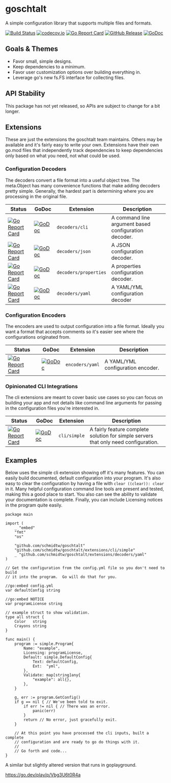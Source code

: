 <!--
SPDX-FileCopyrightText: 2022 Weston Schmidt <weston_schmidt@alumni.purdue.edu>
SPDX-License-Identifier: Apache-2.0
-->
# goschtalt
A simple configuration library that supports multiple files and formats.

[![Build Status](https://github.com/schmidtw/goschtalt/actions/workflows/ci.yml/badge.svg)](https://github.com/schmidtw/goschtalt/actions/workflows/ci.yml)
[![codecov.io](http://codecov.io/github/schmidtw/goschtalt/coverage.svg?branch=main)](http://codecov.io/github/schmidtw/goschtalt?branch=main)
[![Go Report Card](https://goreportcard.com/badge/github.com/schmidtw/goschtalt)](https://goreportcard.com/report/github.com/schmidtw/goschtalt)
[![GitHub Release](https://img.shields.io/github/release/schmidtw/goschtalt.svg)](CHANGELOG.md)
[![GoDoc](https://pkg.go.dev/badge/github.com/schmidtw/goschtalt)](https://pkg.go.dev/github.com/schmidtw/goschtalt)

## Goals & Themes

* Favor small, simple designs.
* Keep dependencies to a minimum.
* Favor user customization options over building everything in.
* Leverage go's new fs.FS interface for collecting files.

## API Stability

This package has not yet released, so APIs are subject to change for a bit longer.

## Extensions

These are just the extensions the goschtalt team maintains.  Others may be available
and it's fairly easy to write your own.  Extensions have their own go.mod files
that independently track dependencies to keep dependencies only based on what
you need, not what could be used.

### Configuration Decoders

The decoders convert a file format into a useful object tree.  The meta.Object has
many convenience functions that make adding decoders pretty simple.  Generally,
the hardest part is determining where you are processing in the original file.

| Status | GoDoc | Extension | Description |
|--------|-------|-----------|-------------|
| [![Go Report Card](https://goreportcard.com/badge/github.com/schmidtw/goschtalt/extensions/decoders/cli)](https://goreportcard.com/report/github.com/schmidtw/goschtalt/extensions/decoders/cli) | [![GoDoc](https://pkg.go.dev/badge/github.com/schmidtw/goschtalt/extensions/decoders/cli)](https://pkg.go.dev/github.com/schmidtw/goschtalt/extensions/decoders/cli) | `decoders/cli` | A command line argument based configuration decoder. |
| [![Go Report Card](https://goreportcard.com/badge/github.com/schmidtw/goschtalt/extensions/decoders/json)](https://goreportcard.com/report/github.com/schmidtw/goschtalt/extensions/decoders/json) | [![GoDoc](https://pkg.go.dev/badge/github.com/schmidtw/goschtalt/extensions/decoders/json)](https://pkg.go.dev/github.com/schmidtw/goschtalt/extensions/decoders/json) | `decoders/json` | A JSON configuration decoder. |
| [![Go Report Card](https://goreportcard.com/badge/github.com/schmidtw/goschtalt/extensions/decoders/properties)](https://goreportcard.com/report/github.com/schmidtw/goschtalt/extensions/decoders/properties) | [![GoDoc](https://pkg.go.dev/badge/github.com/schmidtw/goschtalt/extensions/decoders/properties)](https://pkg.go.dev/github.com/schmidtw/goschtalt/extensions/decoders/properties) | `decoders/properties` | A properties configuration decoder. |
| [![Go Report Card](https://goreportcard.com/badge/github.com/schmidtw/goschtalt/extensions/decoders/yaml)](https://goreportcard.com/report/github.com/schmidtw/goschtalt/extensions/decoders/yaml) | [![GoDoc](https://pkg.go.dev/badge/github.com/schmidtw/goschtalt/extensions/decoders/yaml)](https://pkg.go.dev/github.com/schmidtw/goschtalt/extensions/decoders/yaml) | `decoders/yaml` | A YAML/YML configuration decoder |


### Configuration Encoders

The encoders are used to output configuration into a file format.  Ideally you want
a format that accepts comments so it's easier see where the configurations originated
from.

| Status | GoDoc | Extension | Description |
|--------|-------|-----------|-------------|
| [![Go Report Card](https://goreportcard.com/badge/github.com/schmidtw/goschtalt/extensions/encoders/yaml)](https://goreportcard.com/report/github.com/schmidtw/goschtalt/extensions/encoders/yaml) | [![GoDoc](https://pkg.go.dev/badge/github.com/schmidtw/goschtalt/extensions/encoders/yaml)](https://pkg.go.dev/github.com/schmidtw/goschtalt/extensions/encoders/yaml) | `encoders/yaml` | A YAML/YML configuration encoder. |


### Opinionated CLI Integrations

The cli extensions are meant to cover basic use cases so you can focus on building
your app and not details like command line arguments for passing in the configuration
files you're interested in.

| Status | GoDoc | Extension | Description |
|--------|-------|-----------|-------------|
| [![Go Report Card](https://goreportcard.com/badge/github.com/schmidtw/goschtalt/extensions/cli/simple)](https://goreportcard.com/report/github.com/schmidtw/goschtalt/extensions/cli/simple) | [![GoDoc](https://pkg.go.dev/badge/github.com/schmidtw/goschtalt/extensions/cli/simple)](https://pkg.go.dev/github.com/schmidtw/goschtalt/extensions/cli/simple) | `cli/simple` | A fairly feature complete solution for simple servers that only need configuration. |

## Examples

Below uses the simple cli extension showing off it's many features.  You can
easily build documented, default configuration into your program.  It's also
easy to clear the configuration by having a file with `clear ((clear)): clear`
in it.  Many helpful configuration command line tools are present and tested,
making this a good place to start.  You also can see the ability to validate
your documentation is complete.  Finally, you can include Licensing notices
in the program quite easily.

```golang
package main

import (
    _ "embed"
	"fmt"
	"os"

	"github.com/schmidtw/goschtalt"
	"github.com/schmidtw/goschtalt/extensions/cli/simple"
	_ "github.com/schmidtw/goschtalt/extensions/decoders/yaml"
)

// Get the configuration from the config.yml file so you don't need to build
// it into the program.  Go will do that for you.

//go:embed config.yml
var defaultConfig string

//go:embed NOTICE
var programLicense string

// example struct to show validation.
type all struct {
	Color   string
	Crayons string
}

func main() {
	program := simple.Program{
		Name: "example",
		Licensing: programLicense,
		Default: simple.DefaultConfig{
			Text: defaultConfig,
			Ext:  "yml",
		},
		Validate: map[string]any{
			"example": all{},
		},
	}

	g, err := program.GetConfig()
	if g == nil { // We've been told to exit.
		if err != nil { // There was an error.
			panic(err)
		}
		return // No error, just gracefully exit.
	}

	// At this point you have processed the cli inputs, built a complete
	// configuration and are ready to go do things with it.
	//
	// Go forth and code...
}
```

A similar but slightly altered version that runs in goplayground.

https://go.dev/play/p/Vbg3U6t0R4a

